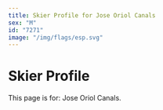 ```yaml
---
title: Skier Profile for Jose Oriol Canals
sex: "M"
id: "7271"
image: "/img/flags/esp.svg" 
---
```


# Skier Profile

This page is for: Jose Oriol Canals.
    